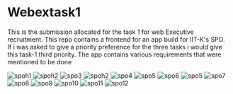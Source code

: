 # Webextask1
This is the submission allocated for the task 1 for web Executive recruitment.
This repo contains a frontend for an app build for IIT-K's SPO.
If i was asked to give a priority preference for the three tasks i would give this task-1 third priority.
The app contains various requirements that were mentioned to be done

![spoh1](https://github.com/Adi6783/Webextask1/assets/165944437/6a4b65ad-cc31-4fc5-979f-d212e38b3c04)
![spoh2](https://github.com/Adi6783/Webextask1/assets/165944437/d9ff2642-1ab3-4420-8b52-b751b33c1a75)
![spo3](https://github.com/Adi6783/Webextask1/assets/165944437/dc559636-0998-40e6-b26c-88407c2ffba0)
![spoh2](https://github.com/Adi6783/Webextask1/assets/165944437/7b22f4cc-42e3-4a12-987a-42a8d872bd1c)
![spo4](https://github.com/Adi6783/Webextask1/assets/165944437/04a604c6-71d8-4398-a4f3-94f1c7a77a21)
![spo5](https://github.com/Adi6783/Webextask1/assets/165944437/02358e1f-91df-4dca-b360-466f02549a5b)
![spo6](https://github.com/Adi6783/Webextask1/assets/165944437/7f97cfbc-b4cf-4e55-a62c-04a39ac715d0)
![spo5](https://github.com/Adi6783/Webextask1/assets/165944437/1f681aa1-88d5-4b50-8f36-562a946673fd)
![spo7](https://github.com/Adi6783/Webextask1/assets/165944437/8b2c9eb8-6680-442b-801a-e3c5bfe8b4ee)
![spo8](https://github.com/Adi6783/Webextask1/assets/165944437/cd0ce649-6fc1-43ed-a66b-bf83c78ad998)
![spo9](https://github.com/Adi6783/Webextask1/assets/165944437/901863ec-7253-4d8b-aad2-9c7e633a8336)
![spo10](https://github.com/Adi6783/Webextask1/assets/165944437/938b0638-9992-4da6-b524-f2291ed0af67)
![spo11](https://github.com/Adi6783/Webextask1/assets/165944437/8b436ae5-e62c-479b-90eb-f2cc7deb7ca9)
![spo12](https://github.com/Adi6783/Webextask1/assets/165944437/07416c54-e907-4dc5-bf75-7d470e8d1f7d)
